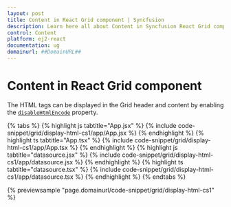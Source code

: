 ```yaml
---
layout: post
title: Content in React Grid component | Syncfusion
description: Learn here all about Content in Syncfusion React Grid component of Syncfusion Essential JS 2 and more.
control: Content 
platform: ej2-react
documentation: ug
domainurl: ##DomainURL##
---
```


# Content in React Grid component

The HTML tags can be displayed in the Grid header and content by enabling the
 [`disableHtmlEncode`](https://ej2.syncfusion.com/angular/documentation/api/grid/column/#disablehtmlencode) property.

{% tabs %}
{% highlight js tabtitle="App.jsx" %}
{% include code-snippet/grid/display-html-cs1/app/App.jsx %}
{% endhighlight %}
{% highlight ts tabtitle="App.tsx" %}
{% include code-snippet/grid/display-html-cs1/app/App.tsx %}
{% endhighlight %}
{% highlight js tabtitle="datasource.jsx" %}
{% include code-snippet/grid/display-html-cs1/app/datasource.jsx %}
{% endhighlight %}
{% highlight ts tabtitle="datasource.tsx" %}
{% include code-snippet/grid/display-html-cs1/app/datasource.tsx %}
{% endhighlight %}
{% endtabs %}

 {% previewsample "page.domainurl/code-snippet/grid/display-html-cs1" %}